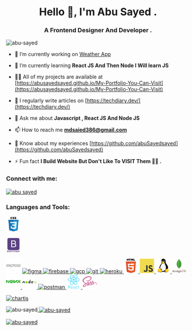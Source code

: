 <h1 align="center">Hello 👋, I'm Abu Sayed .</h1>
<h3 align="center">A Frontend Designer And Developer .</h3>

<p align="left"> <img src="https://komarev.com/ghpvc/?username=abu-sayed&label=Profile%20views&color=0e75b6&style=flat" alt="abu-sayed" /> </p>

- 🔭 I’m currently working on [Weather App](https://as-weather-app-1.herokuapp.com/)

- 🌱 I’m currently learning **React JS And Then Node I Will learn JS**

- 👨‍💻 All of my projects are available at [https://abusayedsayed.github.io/My-Portfolio-You-Can-Visit](https://abusayedsayed.github.io/My-Portfolio-You-Can-Visit)

- 📝 I regularly write articles on [https://techdiary.dev/](https://techdiary.dev/)

- 💬 Ask me about **Javascript , React JS And Node JS**

- 📫 How to reach me **mdsaied386@gmail.com**

- 📄 Know about my experiences [https://github.com/abuSayedsayed](https://github.com/abuSayedsayed)

- ⚡ Fun fact **I Build Website But Don't Like To VISIT Them 🤣🤣 .**

<h3 align="left">Connect with me:</h3>
<p align="left">
<a href="https://fb.com/abu sayed" target="blank"><img align="center" src="https://raw.githubusercontent.com/rahuldkjain/github-profile-readme-generator/master/src/images/icons/Social/facebook.svg" alt="abu sayed" height="30" width="40" /></a>
</p>

<h3 align="left">Languages and Tools:</h3>
</a> <a href="https://www.w3schools.com/css/" target="_blank"> <img src="https://raw.githubusercontent.com/devicons/devicon/master/icons/css3/css3-original-wordmark.svg" alt="css3" width="40" height="40"/> </a> <a href="https://expressjs.com" target="_blank">
  <p align="left"> <a href="https://getbootstrap.com" target="_blank"> <img src="https://raw.githubusercontent.com/devicons/devicon/master/icons/bootstrap/bootstrap-plain-wordmark.svg" alt="bootstrap" width="40" height="40"/> </a> </p>
  <img src="https://raw.githubusercontent.com/devicons/devicon/master/icons/express/express-original-wordmark.svg" alt="express" width="40" height="40"/> </a> <a href="https://www.figma.com/" target="_blank"> <img src="https://www.vectorlogo.zone/logos/figma/figma-icon.svg" alt="figma" width="40" height="40"/> </a> <a href="https://firebase.google.com/" target="_blank"> <img src="https://www.vectorlogo.zone/logos/firebase/firebase-icon.svg" alt="firebase" width="40" height="40"/> </a> <a href="https://cloud.google.com" target="_blank"> <img src="https://www.vectorlogo.zone/logos/google_cloud/google_cloud-icon.svg" alt="gcp" width="40" height="40"/> </a> <a href="https://git-scm.com/" target="_blank"> <img src="https://www.vectorlogo.zone/logos/git-scm/git-scm-icon.svg" alt="git" width="40" height="40"/> </a> <a href="https://heroku.com" target="_blank"> <img src="https://www.vectorlogo.zone/logos/heroku/heroku-icon.svg" alt="heroku" width="40" height="40"/> </a> <a href="https://www.w3.org/html/" target="_blank"> <img src="https://raw.githubusercontent.com/devicons/devicon/master/icons/html5/html5-original-wordmark.svg" alt="html5" width="40" height="40"/> </a> <a href="https://developer.mozilla.org/en-US/docs/Web/JavaScript" target="_blank"> <img src="https://raw.githubusercontent.com/devicons/devicon/master/icons/javascript/javascript-original.svg" alt="javascript" width="40" height="40"/> </a> <a href="https://www.linux.org/" target="_blank"> <img src="https://raw.githubusercontent.com/devicons/devicon/master/icons/linux/linux-original.svg" alt="linux" width="40" height="40"/> </a> <a href="https://www.mongodb.com/" target="_blank"> <img src="https://raw.githubusercontent.com/devicons/devicon/master/icons/mongodb/mongodb-original-wordmark.svg" alt="mongodb" width="40" height="40"/> </a> <a href="https://www.nginx.com" target="_blank"> <img src="https://raw.githubusercontent.com/devicons/devicon/master/icons/nginx/nginx-original.svg" alt="nginx" width="40" height="40"/> </a> <a href="https://nodejs.org" target="_blank"> <img src="https://raw.githubusercontent.com/devicons/devicon/master/icons/nodejs/nodejs-original-wordmark.svg" alt="nodejs" width="40" height="40"/> </a> <a href="https://postman.com" target="_blank"> <img src="https://www.vectorlogo.zone/logos/getpostman/getpostman-icon.svg" alt="postman" width="40" height="40"/> </a> <a href="https://reactjs.org/" target="_blank"> <img src="https://raw.githubusercontent.com/devicons/devicon/master/icons/react/react-original-wordmark.svg" alt="react" width="40" height="40"/> </a> <a href="https://sass-lang.com" target="_blank"> <img src="https://raw.githubusercontent.com/devicons/devicon/master/icons/sass/sass-original.svg" alt="sass" width="40" height="40"/> </a> 
  <p align="left"> <a href="https://www.chartjs.org" target="_blank"> <img src="https://www.chartjs.org/media/logo-title.svg" alt="chartjs" width="40" height="40"/> </p>


<p><img display="block" margin="30" align="left" src="https://github-readme-stats.vercel.app/api/top-langs?username=abuSayedsayed&show_icons=true&locale=en&layout=compact" alt="abu-sayed" /></p>

<p>&nbsp;<img align="center" src="https://github-readme-stats.vercel.app/api?username=abu-sayed&show_icons=true&locale=en" alt="abu-sayed" /></p>

<p><img align="center" src="https://github-readme-streak-stats.herokuapp.com/?user=abu-sayed&" alt="abu-sayed" /></p>
